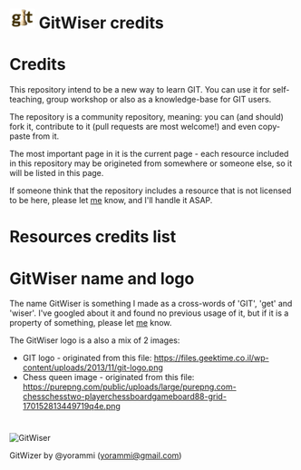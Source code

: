 # ![GitWiser](resources/images/GitWiser-logo-smaller.png) GitWiser credits

# Credits

This repository intend to be a new way to learn GIT.
You can use it for self-teaching, group workshop or also as a knowledge-base for GIT users.

The repository is a community repository, meaning: you can (and should) fork it, contribute to it (pull requests are most welcome!) and even copy-paste from it.

The most important page in it is the current page - each resource included in this repository may be origineted from somewhere or someone else, so it will be listed in this page.

If someone think that the repository includes a resource that is not licensed to be here, please let [me](yorammi@gmail.com) know, and I'll handle it ASAP.

# Resources credits list

# GitWiser name and logo

The name GitWiser is something I made as a cross-words of 'GIT', 'get' and 'wiser'. I've googled about it and found no previous usage of it, but if it is a property of something, please let [me](yorammi@gmail.com) know.

The GitWiser logo is a also a mix of 2 images:
* GIT logo - originated from this file: https://files.geektime.co.il/wp-content/uploads/2013/11/git-logo.png
* Chess queen image - originated from this file: https://purepng.com/public/uploads/large/purepng.com-chesschesstwo-playerchessboardgameboard88-grid-170152813449719q4e.png

#
![GitWiser](resources/images/GitWiser-logo.png)

GitWizer by @yorammi (yorammi@gmail.com)
